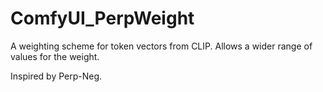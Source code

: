 # ComfyUI_PerpWeight

A weighting scheme for token vectors from CLIP. Allows a wider range of values for the weight.


Inspired by Perp-Neg.
